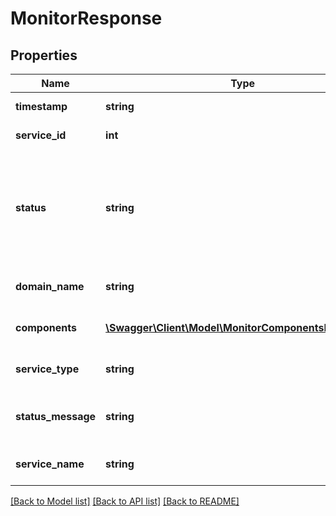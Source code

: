 # MonitorResponse

## Properties
Name | Type | Description | Notes
------------ | ------------- | ------------- | -------------
**timestamp** | **string** | Time at which the status was recorded (UTC). | [optional] 
**service_id** | **int** | ID of the Oracle MySQL Cloud Service instance. | [optional] 
**status** | **string** | Status of the instance. Valid values are &lt;code&gt;UP&lt;/code&gt;, &lt;code&gt;DOWN&lt;/code&gt;, or &lt;code&gt;ERROR&lt;/code&gt; (indicating a system error was encountered during health check). | [optional] 
**domain_name** | **string** | Identity domain ID for the Oracle MySQL Cloud Service account. | [optional] 
**components** | [**\Swagger\Client\Model\MonitorComponentsResponse[]**](MonitorComponentsResponse.md) | Groups the health details for Oracle MySQL Cloud Service components. | [optional] 
**service_type** | **string** | Type of the Oracle MySQL Cloud Service instance. | [optional] 
**status_message** | **string** | Status of the Oracle MySQL Cloud Service instance. For example, &lt;code&gt;Running&lt;/code&gt;. | [optional] 
**service_name** | **string** | Name of the Oracle MySQL Cloud Service instance. | [optional] 

[[Back to Model list]](../README.md#documentation-for-models) [[Back to API list]](../README.md#documentation-for-api-endpoints) [[Back to README]](../README.md)


